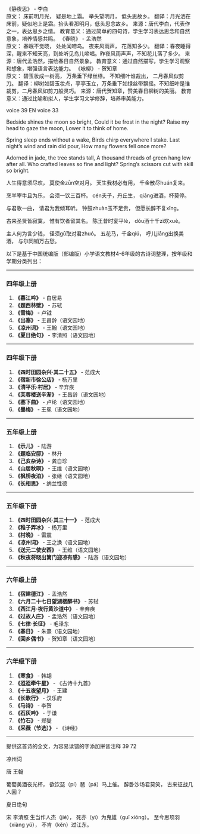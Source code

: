 
《静夜思》 - 李白  
原文：
床前明月光，
疑是地上霜。
举头望明月，
低头思故乡。
翻译：月光洒在床前，疑似地上是霜。抬头看那明月，低头思念故乡。
来源：唐代李白，代表作之一，表达思乡之情。
教育意义：通过简单的四句诗，学生学习表达思念和自然意象，培养情感共鸣。
《春晓》 - 孟浩然  
原文：
春眠不觉晓，
处处闻啼鸟。
夜来风雨声，
花落知多少。
翻译：春夜睡得深，醒来不知天亮，到处听见鸟儿啼唱。昨夜风雨声声，不知花儿落了多少。
来源：唐代孟浩然，描绘春日自然景象。
教育意义：通过自然描写，学生学习观察和想象，增强语言表达能力。
《咏柳》 - 贺知章  
原文：
碧玉妆成一树高，
万条垂下绿丝绦。
不知细叶谁裁出，
二月春风似剪刀。
翻译：柳树如碧玉妆点，亭亭玉立，万条垂下如绿丝带飘摇。不知细叶是谁裁剪，二月春风如剪刀般灵巧。
来源：唐代贺知章，赞美春日柳树的美丽。
教育意义：通过比喻和拟人，学生学习文学修辞，培养审美能力。


voice 39  EN voice 33

Bedside shines the moon so bright,
Could it be frost in the night?
Raise my head to gaze the moon,
Lower it to think of home.

Spring sleep ends without a wake,
Birds chirp everywhere I stake.
Last night’s wind and rain did pour,
How many flowers fell once more?

Adorned in jade, the tree stands tall,
A thousand threads of green hang low after all.
Who crafted leaves so fine and light?
Spring’s scissors cut with skill so bright.

人生得意须尽欢，
莫使金zūn空对月。
天生我材必有用，
千金散尽huán复来。

烹羊宰牛且为乐，
会须一饮三百杯。
cén夫子，丹丘生，
qiāng进酒，杯莫停。

与君歌一曲，
请君为我倾耳听。
钟鼓zhuàn玉不足贵，
但愿长醉不复xǐng。

古来圣贤皆寂寞，
惟有饮者留其名。
陈王昔时宴平lè，
dǒu酒十千zì欢xuè。

主人何为言少钱，
径须gū取对君zhuó。
五花马，千金qiú，
呼儿jiāng出换美酒，
与尔同销万古愁。

以下是基于中国统编版（部编版）小学语文教材4-6年级的古诗词整理，按年级和学期分类列出：

---

### **四年级上册**
1. **《暮江吟》** - 白居易  
2. **《题西林壁》** - 苏轼  
3. **《雪梅》** - 卢钺  
4. **《出塞》** - 王昌龄（语文园地）  
5. **《凉州词》** - 王翰（语文园地）  
6. **《夏日绝句》** - 李清照（语文园地）  

---

### **四年级下册**
1. **《四时田园杂兴·其二十五》** - 范成大  
2. **《宿新市徐公店》** - 杨万里  
3. **《清平乐·村居》** - 辛弃疾  
4. **《芙蓉楼送辛渐》** - 王昌龄（语文园地）  
5. **《塞下曲》** - 卢纶（语文园地）  
6. **《墨梅》** - 王冕（语文园地）  

---

### **五年级上册**
1. **《示儿》** - 陆游  
2. **《题临安邸》** - 林升  
3. **《己亥杂诗》** - 龚自珍  
4. **《山居秋暝》** - 王维（语文园地）  
5. **《枫桥夜泊》** - 张继（语文园地）  
6. **《长相思》** - 纳兰性德  

---

### **五年级下册**
1. **《四时田园杂兴·其三十一》** - 范成大  
2. **《稚子弄冰》** - 杨万里  
3. **《村晚》** - 雷震  
4. **《凉州词》** - 王之涣（语文园地）  
5. **《送元二使安西》** - 王维（语文园地）  
6. **《秋夜将晓出篱门迎凉有感》** - 陆游（语文园地）  

---

### **六年级上册**
1. **《宿建德江》** - 孟浩然  
2. **《六月二十七日望湖楼醉书》** - 苏轼  
3. **《西江月·夜行黄沙道中》** - 辛弃疾  
4. **《过故人庄》** - 孟浩然（语文园地）  
5. **《七律·长征》** - 毛泽东  
6. **《春日》** - 朱熹（语文园地）  
7. **《回乡偶书》** - 贺知章（语文园地）  

---

### **六年级下册**
1. **《寒食》** - 韩翃  
2. **《迢迢牵牛星》** - 《古诗十九首》  
3. **《十五夜望月》** - 王建  
4. **《长歌行》** - 汉乐府  
5. **《马诗》** - 李贺  
6. **《石灰吟》** - 于谦  
7. **《竹石》** - 郑燮  
8. **《采薇（节选）》** - 《诗经》  

---

提供这首诗的全文，为容易读错的字添加拼音注释  39 72

凉州词

唐 王翰

葡萄美酒夜光杯，
欲饮琵（pí）琶（pá）马上催。
醉卧沙场君莫笑，
古来征战几人回？


夏日绝句

宋 李清照
生当作人杰（jié），
死亦（yì）为鬼雄（guǐ xióng）。
至今思项羽（xiàng yǔ），
不肯（kěn）过江东。